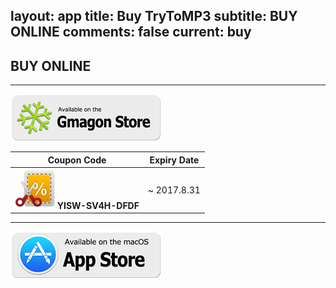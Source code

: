 layout: app
title: Buy TryToMP3
subtitle: BUY ONLINE
comments: false
current: buy
---

## <strong>BUY ONLINE</strong>
---

[![](../../../asset/images/gmagon-available.png)](https://shopper.mycommerce.com/checkout/cart/add/55399-10)

Coupon Code | Expiry Date
------ | -------
![](../../../asset/images/coupon.png) **YISW-SV4H-DFDF** | ~ 2017.8.31

---
[![](../../../asset/images/mas-available.png)](https://itunes.apple.com/us/app/trytomp3/id849023081?l=zh&ls=1&mt=12)

